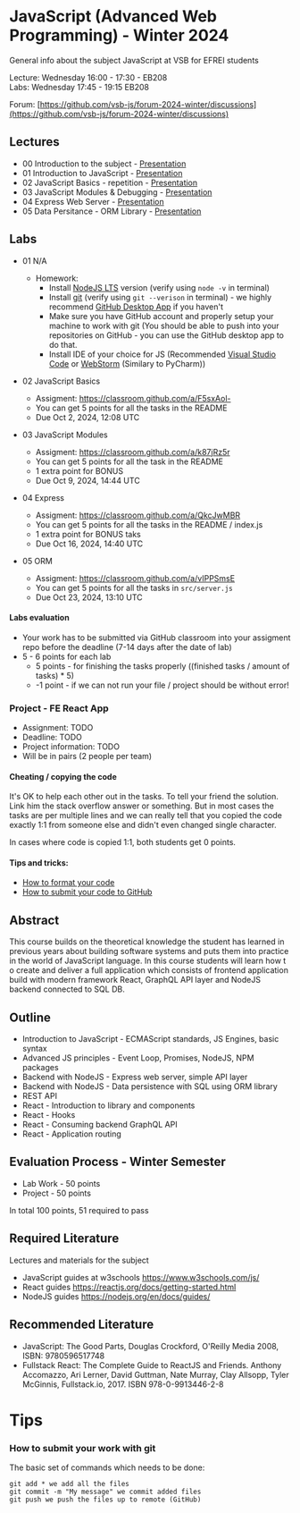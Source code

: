 # JavaScript (Advanced Web Programming) - Winter 2024
General info about the subject JavaScript at VSB for EFREI students

Lecture: Wednesday 16:00 - 17:30 - EB208  
Labs: Wednesday 17:45 - 19:15 EB208

Forum: [https://github.com/vsb-js/forum-2024-winter/discussions](https://github.com/vsb-js/forum-2024-winter/discussions)

## Lectures
- 00 Introduction to the subject - [Presentation](https://docs.google.com/presentation/d/1qgHBrHOD2_qUIrEMc_1kYHKuuWnc8yACPUsWok7e4BQ/edit?usp=sharing)
- 01 Introduction to JavaScript - [Presentation](https://docs.google.com/presentation/d/1tGCqSmya6EgYjY5WaudsC7TZms9b5GCjXfIrO_KVLCo/edit?usp=sharing)
- 02 JavaScript Basics - repetition - [Presentation](https://docs.google.com/presentation/d/1u-EmNYo9q_SD4bM0SuQXo5nRql_11vzW_7WxBNkU_Ok/edit?usp=sharing)
- 03 JavaScript Modules & Debugging - [Presentation](https://docs.google.com/presentation/d/1xk17zQRoHy8TW0qdW7p3gS_zbwOz2UScfclZEK6P-ds/edit?usp=sharing)
- 04 Express Web Server - [Presentation](https://docs.google.com/presentation/d/1IyK-z95aTWcT0LNyZt5itBbuawNY-zFxaNTih4MhfKQ/edit?usp=sharing)
- 05 Data Persitance - ORM Library - [Presentation](https://docs.google.com/presentation/d/10ZNOCBy_ltVmGfavtxstEKGugT-uID3bwpb1an0p4gM/edit?usp=sharing)

## Labs
- 01 N/A
  -  Homework:
      - Install [NodeJS LTS](https://nodejs.org/en/) version (verify using `node -v` in terminal)
      - Install [git](https://desktop.github.com/) (verify using `git --verison` in terminal) - we highly recommend [GitHub Desktop App](https://desktop.github.com/) if you haven't 
      - Make sure you have GitHub account and properly setup your machine to work with git (You should be able to push into your repositories on GitHub - you can use the GitHub desktop app to do that.
      - Install IDE of your choice for JS (Recommended [Visual Studio Code](https://code.visualstudio.com/) or [WebStorm](https://www.jetbrains.com/webstorm/) (Similary to PyCharm))
- 02 JavaScript Basics
  - Assigment: https://classroom.github.com/a/F5sxAol-
  - You can get 5 points for all the tasks in the README
  - Due Oct 2, 2024, 12:08 UTC

- 03 JavaScript Modules 
  - Assigment: https://classroom.github.com/a/k87jRz5r
  - You can get 5 points for all the task in the README
  - 1 extra point for BONUS
  - Due Oct 9, 2024, 14:44 UTC
 
- 04 Express
  - Assigment: https://classroom.github.com/a/QkcJwMBR
  - You can get 5 points for all the tasks in the README / index.js
  - 1 extra point for BONUS taks
  - Due Oct 16, 2024, 14:40 UTC

- 05 ORM
  - Assigment: https://classroom.github.com/a/vIPPSmsE
  - You can get 5 points for all the tasks in `src/server.js`
  - Due Oct 23, 2024, 13:10 UTC 

#### Labs evaluation
- Your work has to be submitted via GitHub classroom into your assigment repo before the deadline (7-14 days after the date of lab)
- 5 - 6  points for each lab 
  - 5 points - for finishing the tasks properly ((finished tasks / amount of tasks) * 5)
  - -1 point - if we can not run your file / project should be without error! 

### Project - FE React App
- Assignment: TODO
- Deadline: TODO
- Project information: TODO
- Will be in pairs (2 people per team)   

  
#### Cheating / copying the code
It's OK to help each other out in the tasks. To tell your friend the solution. Link him the stack overflow answer or something. But in most cases the tasks are per multiple lines and we can really tell that you copied the code exactly 1:1 from someone else and didn't even changed single character.

In cases where code is copied 1:1, both students get 0 points.

#### Tips and tricks:
- [How to format your code](https://github.com/vsb-js/forum-2021-winter/discussions/2)
- [How to submit your code to GitHub](https://github.com/vsb-js/forum-2023-winter/discussions/3)


## Abstract
This course builds on the theoretical knowledge the student has learned in previous years about building software systems and puts them into practice in the world of JavaScript language. In this course students will learn how t
o create and deliver a full application which consists of frontend application build with modern framework React, GraphQL API layer and NodeJS backend connected to SQL DB.

## Outline
- Introduction to JavaScript - ECMAScript standards, JS Engines, basic syntax
- Advanced JS principles - Event Loop, Promises, NodeJS, NPM packages
- Backend with NodeJS - Express web server, simple API layer
- Backend with NodeJS - Data persistence with SQL using ORM library
- REST API
- React - Introduction to library and components
- React - Hooks
- React - Consuming backend GraphQL API
- React - Application routing 


## Evaluation Process - Winter Semester
- Lab Work - 50 points
- Project - 50 points

In total 100 points, 51 required to pass 

## Required Literature
Lectures and materials for the subject  
- JavaScript guides at w3schools https://www.w3schools.com/js/  
- React guides https://reactjs.org/docs/getting-started.html  
- NodeJS guides https://nodejs.org/en/docs/guides/

## Recommended Literature
- JavaScript: The Good Parts, Douglas Crockford, O'Reilly Media 2008, ISBN: 9780596517748
- Fullstack React: The Complete Guide to ReactJS and Friends. Anthony Accomazzo, Ari Lerner, David Guttman, Nate Murray, Clay Allsopp, Tyler McGinnis, Fullstack.io, 2017.  ISBN 978-0-9913446-2-8

# Tips 

### How to submit your work with git
The basic set of commands which needs to be done:
```
git add * we add all the files
git commit -m "My message" we commit added files
git push we push the files up to remote (GitHub)
```

